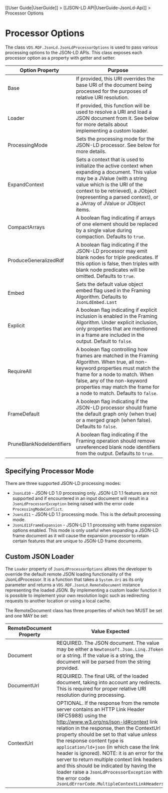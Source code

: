 [[User Guide|UserGuide]] > [[JSON-LD API|UserGuide-JsonLd-Api]] > Processor Options

# Processor Options

The class `VDS.RDF.JsonLd.JsonLdProcessorOptions` is used to pass various processing options to the JSON-LD APIs. This class exposes each processor option as a property with getter and setter.

| Option Property | Purpose
|-----------------|-----------|
| Base            | If provided, this URI overrides the base URI of the document being processed for the purposes of relative URI resolution.
| Loader          | If provided, this function will be used to resolve a URI and load a JSON document from it. See below for more details about implementing a custom loader.
| ProcessingMode  | Sets the processing mode for the JSON-LD processor. See below for more details.
| ExpandContext   | Sets a context that is used to initialize the active context when expanding a document. This value may be a JValue (with a string value which is the URI of the context to be retrieved), a JObject (representing a parsed context), or a JArray of JValue or JObject items.
| CompactArrays   | A boolean flag indicating if arrays of one element should be replaced by a single value during compaction. Defaults to `true`.
| ProduceGeneralizedRdf | A boolean flag indicating if the JSON-LD processor may emit blank nodes for triple predicates. If this option is false, then triples with blank node predicates will be omitted. Defaults to `true`.
| Embed | Sets the default value object embed flag used in the Framing Algorithm. Defaults to `JsonLdEmbed.Last`
| Explicit | A boolean flag indicating if explicit inclusion is enabled in the Framing Algorithm. Under explicit inclusion, only properties that are mentioned in a frame are included in the output. Default to `false`.
| RequireAll | A boolean flag controlling how frames are matched in the Framing Algorithm. When true, all non-keyword properties must match the frame for a node to match. When false, any of the non-keyword properties may match the frame for a node to match. Defaults to `false`.
| FrameDefault | A boolean flag indicating if the JSON-LD processor should frame the default graph only (when true) or a merged graph (when false). Defaults to `false`.
| PruneBlankNodeIdentifiers | A boolean flag indicating if the Framing operation should remove unreferenced blank node identifiers from the output. Defaults to `true`.

## Specifying Processor Mode

There are three supported JSON-LD processing modes:

* `JsonLd10` - JSON-LD 1.0 processing only. JSON-LD 1.1 features are not supported and if encountered in an input document will result in a `JsonLdProcessorException` being raised with the error code `ProcessingModeConflict`.
* `JsonLd11` - JSON-LD 1.1 processing mode. This is the default processing mode.
* `JsonLd11FrameExpansion` - JSON-LD 1.1 processing with frame expansion options enabled. This mode is only useful when expanding a JSON-LD frame document as it will cause the expansion processor to retain certain features that are unique to JSON-LD frame documents.

## Custom JSON Loader

The `Loader` property of `JsonLdProcessorOptions` allows the developer to override the default remote JSON loading functionality of the JsonLdProcessor. It is a function that takes a `System.Uri` as its only parameter and returns a `VDS.RDF.JsonLd.RemoteDocument` instance representing the loaded JSON. By implementing a custom loader function it is possible to implement your own resolution logic such as redirecting requests to another location or using  a local cache.

The RemoteDocument class has three properties of which two MUST be set and one MAY be set:

| RemoteDocument Property | Value Expected
|-------------------------|------------------------|
| Document                | REQUIRED. The JSON document. The value may be either a `Newtonsoft.Json.Linq.JToken` or a string. If the value is a string, the document will be parsed from the string provided.
| DocumentUrl             | REQUIRED. The final URL of the loaded document, taking into account any redirects. This is required for proper relative URI resolution during processing.
| ContextUrl              | OPTIONAL. If the response from the remote server contains an HTTP Link Header (RFC5988) using the http://www.w3.org/ns/json-ld#context link relation in the response, then the ContextUrl property should be set to that value *unless* the response content type is `application/ld+json` (in which case the link header is ignored). NOTE: it is an error for the server to return multiple context link headers and this should be indicated by having the loader raise a `JsonLdProcessorException` with the error code `JsonLdErrorCode.MultipleContextLinkHeaders`